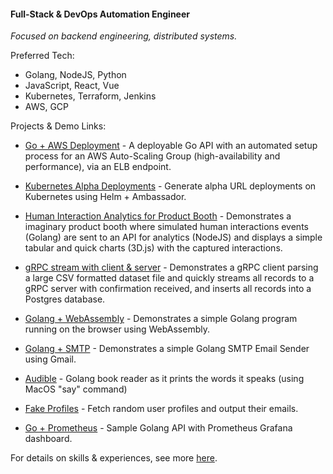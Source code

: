 #### Full-Stack & DevOps Automation Engineer

_Focused on backend engineering, distributed systems._

Preferred Tech:

- Golang, NodeJS, Python
- JavaScript, React, Vue
- Kubernetes, Terraform, Jenkins
- AWS, GCP

Projects & Demo Links:

- [Go + AWS Deployment](https://github.com/josue/demo-go-api-aws-asg) - A deployable Go API with an automated setup process for an AWS Auto-Scaling Group (high-availability and performance), via an ELB endpoint.

- [Kubernetes Alpha Deployments](https://github.com/josue/k8s-alpha-deployments) - Generate alpha URL deployments on Kubernetes using Helm + Ambassador.

- [Human Interaction Analytics for Product Booth](https://github.com/josue/product-interaction-analytics-demo) - Demonstrates a imaginary product booth where simulated human interactions events (Golang) are sent to an API for analytics (NodeJS) and displays a simple tabular and quick charts (3D.js) with the captured interactions.

- [gRPC stream with client & server](https://github.com/josue/golang-grpc-stream-demo) - Demonstrates a gRPC client parsing a large CSV formatted dataset file and quickly streams all records to a gRPC server with confirmation received, and inserts all records into a Postgres database.

- [Golang + WebAssembly](https://github.com/josue/golang-wasm) - Demonstrates a simple Golang program running on the browser using WebAssembly.

- [Golang + SMTP](https://github.com/josue/golang-wasm) - Demonstrates a simple Golang SMTP Email Sender using Gmail.

- [Audible](https://gist.github.com/josue/62379312c6c9828291b9341714199108) - Golang book reader as it prints the words it speaks (using MacOS "say" command)

- [Fake Profiles](https://gist.github.com/josue/d5271bdfb36e1fad8e07b6ad9cd97629) - Fetch random user profiles and output their emails.

- [Go + Prometheus](https://github.com/josue/golang-prometheus) - Sample Golang API with Prometheus Grafana dashboard.

For details on skills & experiences, see more [here](http://josue.io/).
